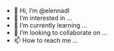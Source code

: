 - 👋 Hi, I’m @elennadl
- 👀 I’m interested in ...
- 🌱 I’m currently learning ...
- 💞️ I’m looking to collaborate on ...
- 📫 How to reach me ...

<!---
elennadl/elennadl is a ✨ special ✨ repository because its `README.md` (this file) appears on your GitHub profile.
You can click the Preview link to take a look at your changes.
--->
